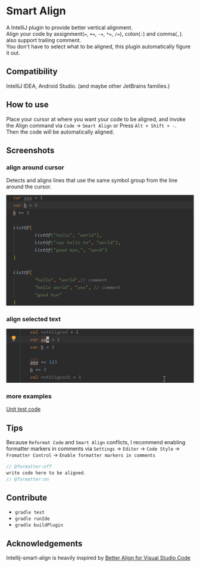 # Smart Align

A IntelliJ plugin to provide better vertical alignment.  
Align your code by assignment(`=`, `+=`, `-=`, `*=`, `/=`), colon(`:`) and comma(`,`). also support trailing comment.  
You don't have to select what to be aligned, this plugin automatically figure it out.  

## Compatibility

IntelliJ IDEA, Android Studio. (and maybe other JetBrains families.)

## How to use

Place your cursor at where you want your code to be aligned, and invoke the Align command via `Code` -> `Smart Align` or Press `Alt + Shift + -`.  
Then the code will be automatically aligned.

## Screenshots

### align around cursor

Detects and aligns lines that use the same symbol group from the line around the cursor.

![align around cursor](screen_shots/around_cursor.gif)

### align selected text

![align selected text](screen_shots/selected_text.gif)

### more examples

[Unit test code](https://github.com/ttyniwa/intellij-smart-align/blob/master/src/test/kotlin/com/github/ttyniwa/intellij/plugin/align/AlignerSpek.kt)

## Tips

Because `Reformat Code` and `Smart Align` conflicts, I recommend enabling formatter markers in comments via `Settings` -> `Editor` -> `Code Style` -> `Fromatter Control` -> `Enable formatter markers in comments`

```gradle
// @formatter:off
write code here to be aligned.
// @formatter:on
```

## Contribute

* `gradle test`
* `gradle runIde`
* `gradle buildPlugin`

## Acknowledgements

Intellij-smart-align is heavily inspired by [Better Align for Visual Studio Code](https://marketplace.visualstudio.com/items?itemName=wwm.better-align)
